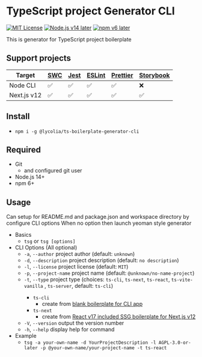 # TypeScript project Generator CLI

[![MIT License](http://img.shields.io/badge/license-MIT-blue.svg?style=flat)](LICENSE) [![Node.js v14 later](https://img.shields.io/badge/node.js-v14_later-green)](LICENSE) [![npm v6 later](https://img.shields.io/badge/npm-v6_later-green)](LICENSE)

This is generator for TypeScript project boilerplate

## Support projects

| Target      | [SWC](https://swc.rs/) | [Jest](https://jestjs.io/) | [ESLint](https://eslint.org/) | [Prettier](https://prettier.io/) | [Storybook](https://storybook.js.org/) |
| ----------- | ---------------------- | -------------------------- | ----------------------------- | -------------------------------- | -------------------------------------- |
| Node CLI    | ✅                     | ✅                         | ✅                            | ✅                               | ❌                                     |
| Next.js v12 | ✅                     | ✅                         | ✅                            | ✅                               | ✅                                     |

## Install

- `npm i -g @lycolia/ts-boilerplate-generator-cli`

## Required

- Git
  - and configured git user
- Node.js 14+
- npm 6+

## Usage

Can setup for README.md and package.json and workspace directory by configure CLI options
When no option then launch yeoman style generator

- Basics
  - `tsg` or `tsg [options]`
- CLI Options (All optional)
  - `-a`, `--author` <author> project author (default: `unknown`)
  - `-d`, `--description` <description> project description (default: `no description`)
  - `-l`, `--license` <license> project license (default: `MIT`)
  - `-p`, `--project-name` <projectName> project name (default: `@unknown/no-name-project`)
  - `-t`, `--type` <type> project type (choices: `ts-cli`, `ts-next`, `ts-react`, `ts-vite-vanilla` , `ts-server`, default: `ts-cli`)
    - `ts-cli`
      - create from [blank boilerplate for CLI app](https://github.com/Lycolia/ts-cli-boilerplate)
    - `ts-next`
      - create from [React v17 included SSG boilerplate for Next.js v12](https://github.com/Lycolia/ts-next-boilerplate)
  - `-V`, `--version` output the version number
  - `-h`, `--help` display help for command
- Example
  - `tsg -a your-own-name -d YourProjectDescription -l AGPL-3.0-or-later -p @your-own-name/your-project-name -t ts-react`
